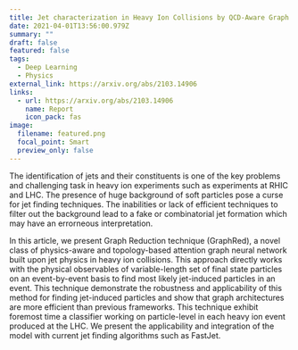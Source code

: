 ```yaml
---
title: Jet characterization in Heavy Ion Collisions by QCD-Aware Graph Neural Networks
date: 2021-04-01T13:56:00.979Z
summary: ""
draft: false
featured: false
tags:
  - Deep Learning
  - Physics
external_link: https://arxiv.org/abs/2103.14906
links:
  - url: https://arxiv.org/abs/2103.14906
    name: Report
    icon_pack: fas
image:
  filename: featured.png
  focal_point: Smart
  preview_only: false
---
```

The identification of jets and their constituents is one of the key problems and challenging task in heavy ion experiments such as experiments at RHIC and LHC. The presence of huge background of soft particles pose a curse for jet finding techniques. The inabilities or lack of efficient techniques to filter out the background lead to a fake or combinatorial jet formation which may have an errorneous interpretation.

 In this article, we present Graph Reduction technique (GraphRed), a novel class of physics-aware and topology-based attention graph neural network built upon jet physics in heavy ion collisions. This approach directly works with the physical observables of variable-length set of final state particles on an event-by-event basis to find most likely jet-induced particles in an event. This technique demonstrate the robustness and applicability of this method for finding jet-induced particles and show that graph architectures are more efficient than previous frameworks. This technique exhibit foremost time a classifier working on particle-level in each heavy ion event produced at the LHC. We present the applicability and integration of the model with current jet finding algorithms such as FastJet.